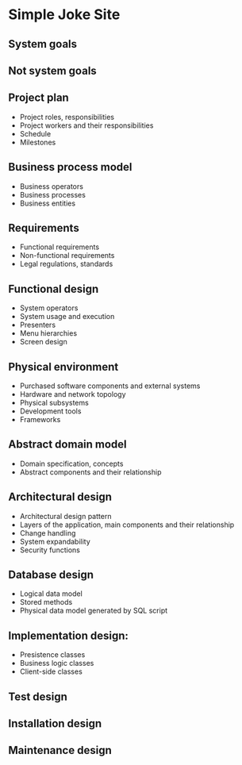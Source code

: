 # Simple Joke Site

## System goals

## Not system goals

## Project plan
* Project roles, responsibilities
* Project workers and their responsibilities
* Schedule
* Milestones

## Business process model
* Business operators
* Business processes
* Business entities

## Requirements
* Functional requirements
* Non-functional requirements
* Legal regulations, standards

## Functional design
* System operators
* System usage and execution
* Presenters
* Menu hierarchies
* Screen design

## Physical environment
* Purchased software components and external systems
* Hardware and network topology
* Physical subsystems
* Development tools
* Frameworks

## Abstract domain model
* Domain specification, concepts
* Abstract components and their relationship

## Architectural design
* Architectural design pattern
* Layers of the application, main components and their relationship
* Change handling
* System expandability
* Security functions

## Database design
* Logical data model
* Stored methods
* Physical data model generated by SQL script

## Implementation design:
* Presistence classes
* Business logic classes
* Client-side classes

## Test design

## Installation design

## Maintenance design